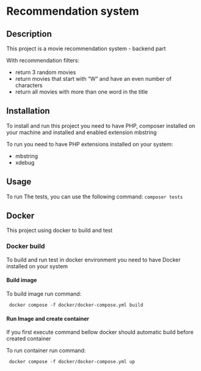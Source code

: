 # Recommendation system 

## Description

This project is a movie recommendation system - backend part

With recommendation filters:
- return 3 random movies
- return movies that start with “W” and have an even number of characters
- return all movies with more than one word in the title

## Installation

To install and run this project you need to have PHP, composer installed on your machine and installed
and enabled extension mbstring

To run you need to have PHP extensions installed on your system:
- mbstring
- xdebug

## Usage

To run The tests, you can use the following command: ``` composer tests ```


## Docker
This project using docker to build and test 

### Docker build    
To build and run test in docker environment you need to have Docker installed on your system


#### Build image
To build image run command:

``` docker compose -f docker/docker-compose.yml build```

#### Run Image and create container
If you first execute command bellow docker should automatic build before created container

To run container run command:

``` docker compose -f docker/docker-compose.yml up```